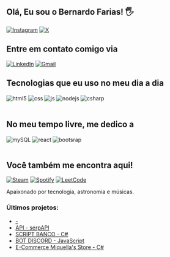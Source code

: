 ## Olá, Eu sou o Bernardo Farias! 🖐️

[![Instagram](https://img.shields.io/badge/Instagram-E4405F?style=for-the-badge&logo=instagram&logoColor=white)](https://instagram.com/fariass.be)
[![X](https://img.shields.io/badge/X-%23000000.svg?style=for-the-badge&logo=X&logoColor=white)](https://www.x.com/fariasxyz)

## Entre em contato comigo via
[![LinkedIn](https://img.shields.io/badge/LinkedIn-0077B5?style=for-the-badge&logo=linkedin&logoColor=white)](https://www.linkedin.com/in/bernardo-vale-farias)
[![Gmail](https://img.shields.io/badge/Gmail-D14836?style=for-the-badge&logo=gmail&logoColor=white)](mailto:bernardovalede@gmail.com)

## Tecnologias que eu uso no meu dia a dia

<div style="display: inline_block">
  <img align="center" alt="html5" src="https://img.shields.io/badge/HTML5-E34F26?style=for-the-badge&logo=html5&logoColor=white" />
  <img align="center" alt="css" src="https://img.shields.io/badge/CSS3-1572B6?style=for-the-badge&logo=css3&logoColor=white" />
  <img align="center" alt="js" src="https://img.shields.io/badge/JavaScript-F7DF1E?style=for-the-badge&logo=javascript&logoColor=black" />
  <img align="center" alt="nodejs" src="https://img.shields.io/badge/Node.js-43853D?style=for-the-badge&logo=node.js&logoColor=white" />
  <img align="center" alt="csharp" src="https://img.shields.io/badge/C%23-239120?style=for-the-badge&logo=c-sharp&logoColor=white" />
</div><br/>

## No meu tempo livre, me dedico a

<div style="display: inline_block">
    <img align="center" alt="mySQL" src="https://img.shields.io/badge/mysql-4479A1.svg?style=for-the-badge&logo=mysql&logoColor=white" />
    <img align="center" alt="react" src="https://img.shields.io/badge/React-20232A?style=for-the-badge&logo=react&logoColor=61DAFB" />
    <img align="center" alt="bootsrap" src="https://img.shields.io/badge/bootstrap-%238511FA.svg?style=for-the-badge&logo=bootstrap&logoColor=white" />
</div><br/>

## Você também me encontra aqui!

[![Steam](https://img.shields.io/badge/steam-%23000000.svg?style=for-the-badge&logo=steam&logoColor=white)](https://steamcommunity.com/id/fariass_bernardo/)
[![Spotify](https://img.shields.io/badge/Spotify-1ED760?style=for-the-badge&logo=spotify&logoColor=white)](https://open.spotify.com/user/bernardovalede?si=3e217d3df56a4ee1)
[![LeetCode](https://img.shields.io/badge/LeetCode-000000?style=for-the-badge&logo=LeetCode&logoColor=#d16c06)](https://leetcode.com/u/fariass07/)

Apaixonado por tecnologia, astronomia e músicas.

### Últimos projetos:
- [-](-)<br/>
- [API - serpAPI](https://github.com/fariass07/serpAPI)<br/>
- [SCRIPT BANCO - C#](https://github.com/fariass07/BANCO-VIRTUAL-C-)<br/>
- [BOT DISCORD - JavaScript](https://github.com/fariass07/BOT-DISCORD)<br/>
- [E-Commerce Miquella's Store - C#](https://github.com/fariass07/Miquellas-Store)<br/>
